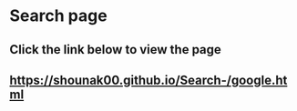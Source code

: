 # Search page

## Click the link below to view the page

## https://shounak00.github.io/Search-/google.html
